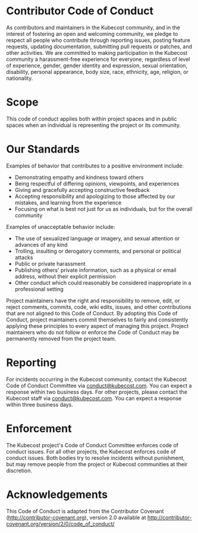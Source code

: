# Contributor Code of Conduct

As contributors and maintainers in the Kubecost community, and in the interest of fostering an open and welcoming community, we pledge to respect all people who contribute through reporting issues, posting feature requests, updating documentation, submitting pull requests or patches, and other activities.
We are committed to making participation in the Kubecost community a harassment-free experience for everyone, regardless of level of experience, gender, gender identity and expression, sexual orientation, disability, personal appearance, body size, race, ethnicity, age, religion, or nationality.

# Scope

This code of conduct applies both within project spaces and in public spaces when an individual is representing the project or its community.

# Our Standards

Examples of behavior that contributes to a positive environment include:

* Demonstrating empathy and kindness toward others
* Being respectful of differing opinions, viewpoints, and experiences
* Giving and gracefully accepting constructive feedback
* Accepting responsibility and apologizing to those affected by our mistakes, and learning from the experience
* Focusing on what is best not just for us as individuals, but for the overall community

Examples of unacceptable behavior include:

* The use of sexualized language or imagery, and sexual attention or advances of any kind
* Trolling, insulting or derogatory comments, and personal or political attacks
* Public or private harassment
* Publishing others' private information, such as a physical or email address, without their explicit permission
* Other conduct which could reasonably be considered inappropriate in a professional setting

Project maintainers have the right and responsibility to remove, edit, or reject comments, commits, code, wiki edits, issues, and other contributions that are not aligned to this Code of Conduct. 
By adopting this Code of Conduct, project maintainers commit themselves to fairly and consistently applying these principles to every aspect of managing this project. 
Project maintainers who do not follow or enforce the Code of Conduct may be permanently removed from the project team.

# Reporting

For incidents occurring in the Kubecost community, contact the Kubecost Code of Conduct Committee via conduct@kubecost.com. You can expect a response within two business days.
For other projects, please contact the Kubecost staff via conduct@kubecost.com. You can expect a response within three business days.

# Enforcement

The Kubecost project's Code of Conduct Committee enforces code of conduct issues. For all other projects, the Kubecost enforces code of conduct issues.
Both bodies try to resolve incidents without punishment, but may remove people from the project or Kubecost communities at their discretion.

# Acknowledgements
This Code of Conduct is adapted from the Contributor Covenant (http://contributor-covenant.org), version 2.0 available at http://contributor-covenant.org/version/2/0/code_of_conduct/
